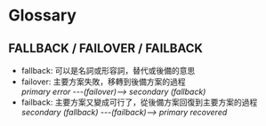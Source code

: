 # Glossary

## FALLBACK / FAILOVER / FAILBACK
- fallback: 可以是名詞或形容詞，替代或後備的意思
- failover: 主要方案失敗，移轉到後備方案的過程  
   *primary error   ---(failover)-->   secondary (fallback)*
- failback: 主要方案又變成可行了，從後備方案回復到主要方案的過程  
   *secondary (fallback)   ---(failback)-->   primary recovered*

